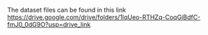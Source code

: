 The dataset files can be found in this link
https://drive.google.com/drive/folders/1lqUeo-RTHZq-CoqGiBdfC-fmJ0_0dG9O?usp=drive_link

